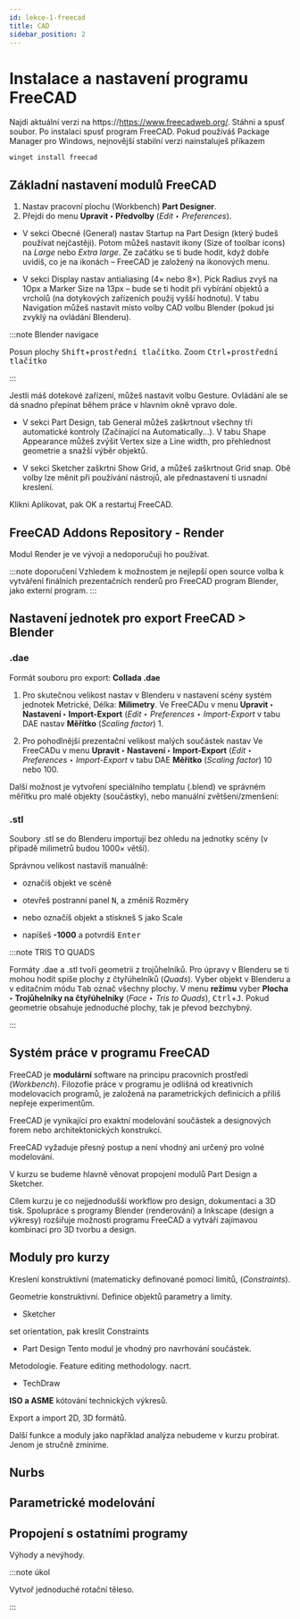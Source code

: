 ```yaml
---
id: lekce-1-freecad
title: CAD
sidebar_position: 2
---
```


# Instalace a nastavení programu FreeCAD

<!-- Options, autoload workbench. Part designer -->
Najdi aktuální verzi na https://https://www.freecadweb.org/. Stáhni a spusť soubor.  Po instalaci spusť program FreeCAD. Pokud používáš Package Manager pro Windows, nejnovější stabilní verzi nainstaluješ příkazem

```
winget install freecad
```

## Základní nastavení modulů FreeCAD

1. Nastav pracovní plochu (Workbench) **Part Designer**.
2. Přejdi do menu **Upravit ‣ Předvolby** (*Edit ‣ Preferences*).

- V sekci Obecné (General) nastav Startup na Part Design (který budeš používat nejčastěji). Potom můžeš nastavit ikony (Size of toolbar icons) na *Large* nebo *Extra large*. Ze začátku se ti bude hodit, když dobře uvidíš, co je na ikonách – FreeCAD je založený na ikonových menu.

- V sekci Display nastav antialiasing (4× nebo 8×). Pick Radius zvyš na 1Opx a Marker Size na 13px – bude se ti hodit při vybírání objektů a vrcholů (na dotykových zařízeních použij vyšší hodnotu). V tabu Navigation můžeš nastavit místo volby CAD volbu Blender (pokud jsi zvyklý na ovládání Blenderu).

:::note Blender navigace

  Posun plochy <kbd>Shift</kbd>+<kbd>prostřední tlačítko</kbd>. Zoom <kbd>Ctrl</kbd>+<kbd>prostřední tlačítko</kbd>

:::

  Jestli máš dotekové zařízení, můžeš nastavit volbu Gesture. Ovládání ale se dá snadno přepínat během práce v hlavním okně vpravo dole.

- V sekci Part Design, tab General můžeš zaškrtnout všechny tři automatické kontroly (Začínající na Automatically...). V tabu Shape Appearance můžeš zvýšit Vertex size a Line width, pro přehlednost geometrie a snažší výběr objektů.

- V sekci Sketcher zaškrtni Show Grid, a můžeš zaškrtnout Grid snap. Obě volby lze měnit při používání nástrojů, ale přednastavení ti usnadní kreslení.

Klikni Aplikovat, pak OK a restartuj FreeCAD.

## FreeCAD Addons Repository - Render
Modul Render je ve vývoji a nedoporučuji ho používat.
<!--
Aby bylo možné renderovat z programu FreeCAD, je nutné nainstalovat modul FreeCAD Render Workbench (https://github.com/FreeCAD/FreeCAD-render).

Nainstaluje se z menu **Nástroje > Addon Manager** (*Tools > Addon Manager*).

Ze seznamu pracovních prostředí vyber Render (vpravo se objeví náhled FreeCAD Render Workbench). Vyber Install/update selected. Zavři okno a restartuj FreeCAD.

V seznamu pracovních prostředí je na posledním místě Render.

### LuxCoreRender ve FreeCADu
Stáhni opensource LuxCoreRender (https://luxcorerender.org/download/). Vyber **Standalone release** pro tvůj systém! Stažený .zip rozbal.

Po instalaci je nutné nastavit cestu k LuxCoreRender engine v menu **Upravit ‣ Předvolby ‣ Render** (*Edit ‣ Preferences ‣ Render*).

### Free CAD-rays a FreeCAD
Další možné řešení je program CAD-rays (
https://www.opencascade.com/products/cad-rays/). Je dostupný zdarma, ale vyžaduje vytvoření účtu a není open-source.

### Cycles a FreeCAD
Export objektu a nastavení scény v Blenderu v lekci Design a CAD/CAM.
-->
:::note doporučení
Vzhledem k možnostem je nejlepší open source volba k vytváření finálních prezentačních renderů pro FreeCAD program Blender, jako externí program.
:::
## Nastavení jednotek pro export FreeCAD > Blender

### .dae
Formát souboru pro export: **Collada .dae**

1. Pro skutečnou velikost nastav v Blenderu v nastavení scény systém jednotek Metrické, Délka: **Milimetry**.
Ve FreeCADu  v menu **Upravit ‣ Nastavení ‣ Import-Export** (*Edit ‣ Preferences ‣ Import-Export* v tabu DAE nastav **Měřítko** (*Scaling factor*) 1.

2. Pro pohodlnější prezentační velikost malých součástek  nastav Ve FreeCADu  v menu **Upravit ‣ Nastavení ‣ Import-Export** (*Edit ‣ Preferences ‣ Import-Export* v tabu DAE **Měřítko** (*Scaling factor*) 10 nebo 100.

Další možnost je vytvoření speciálního templatu (.blend) ve správném měřítku pro malé objekty (součástky), nebo manuální zvětšení/zmenšení:

### .stl
Soubory .stl se do Blenderu importují bez ohledu na jednotky scény (v případě milimetrů budou 1000× větší).

Správnou velikost nastavíš manuálně:
- označíš objekt ve scéně
- otevřeš postranní panel <kbd>N</kbd>, a změníš Rozměry

- nebo označíš objekt a stiskneš <kbd>S</kbd> jako Scale
- napíšeš **-1000** a potvrdíš <kbd>Enter</kbd>

:::note TRIS TO QUADS

Formáty .dae a .stl tvoří geometrii z trojůhelníků. Pro úpravy v Blenderu se ti mohou hodit spíše plochy z čtyřúhelníků (*Quads*). Vyber objekt v Blenderu a v editačním módu <kbd>Tab</kbd> označ všechny plochy. V menu **režimu** vyber **Plocha ‣ Trojůhelníky na čtyřúhelníky** (*Face ‣ Tris to Quads*), <kbd>Ctrl</kbd>+<kbd>J</kbd>. Pokud geometrie obsahuje jednoduché plochy, tak je převod bezchybný.

:::

## Systém práce v programu FreeCAD

FreeCAD je **modulární** software na principu pracovních prostředí (*Workbench*). Filozofie práce v programu je odlišná od kreativních modelovacích programů, je založená na parametrických definicích a příliš nepřeje experimentům.

FreeCAD je vynikající pro exaktní modelování součástek a designových forem nebo architektonických konstrukcí.

FreeCAD vyžaduje přesný postup a není vhodný ani určený pro volné modelování.

V kurzu se budeme hlavně věnovat propojení modulů Part Design a Sketcher.

Cílem kurzu je co nejjednodušší workflow pro design, dokumentaci a 3D tisk. Spolupráce s programy Blender (renderování) a Inkscape (design a výkresy) rozšiřuje možnosti programu FreeCAD a vytváří zajímavou kombinaci pro 3D tvorbu a design.

## Moduly pro kurzy
Kreslení konstruktivní (matematicky definované pomocí limitů, (*Constraints*).

Geometrie konstruktivní. Definice objektů parametry a limity.

- Sketcher

set orientation, pak kreslit
Constraints

- Part Design
Tento modul je vhodný pro navrhování součástek.

Metodologie.
Feature editing methodology. nacrt.

- TechDraw

**ISO a ASME** kótování technických výkresů.


Export a import 2D, 3D formátů.

Další funkce a moduly jako například analýza nebudeme v kurzu probírat. Jenom je stručně zmíníme.



## Nurbs
## Parametrické modelování
## Propojení s ostatními programy
Výhody a nevýhody.


:::note úkol

Vytvoř jednoduché rotační těleso.

:::
